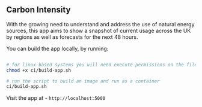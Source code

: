 
## Carbon Intensity

With the growing need to understand and address the use of natural energy sources, 
this app aims to show a snapshot of current usage across the UK by regions as well 
as forecasts for the next 48 hours.

You can build the app locally, by running:

```sh

# for linux based systems you will need execute permissions on the file
chmod +x ci/build-app.sh

# run the script to build an image and run as a container
ci/build-app.sh

```

Visit the app at - `http://localhost:5000`
